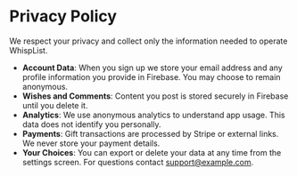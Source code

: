 # Privacy Policy

We respect your privacy and collect only the information needed to operate WhispList.

- **Account Data**: When you sign up we store your email address and any profile information you provide in Firebase. You may choose to remain anonymous.
- **Wishes and Comments**: Content you post is stored securely in Firebase until you delete it.
- **Analytics**: We use anonymous analytics to understand app usage. This data does not identify you personally.
- **Payments**: Gift transactions are processed by Stripe or external links. We never store your payment details.
- **Your Choices**: You can export or delete your data at any time from the settings screen. For questions contact support@example.com.
